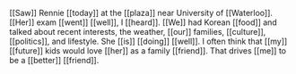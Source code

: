 [[Saw]] Rennie [[today]] at the [[plaza]] near University of [[Waterloo]]. [[Her]] exam [[went]] [[well]], I [[heard]]. [[We]] had Korean [[food]] and talked about recent interests, the weather, [[our]] families, [[culture]], [[politics]], and lifestyle. She [[is]] [[doing]] [[well]]. I often think that [[my]] [[future]] kids would love [[her]] as a family [[friend]]. That drives [[me]] to be a [[better]] [[friend]].